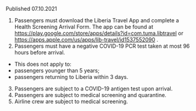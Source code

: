 Published 07.10.2021
1. Passengers must download the Liberia Travel App and complete a Health Screening Arrival Form. The app can be found at <a href="https://play.google.com/store/apps/details?id=com.tuma.libtravel">https://play.google.com/store/apps/details?id=com.tuma.libtravel</a> or <a href="https://apps.apple.com/us/apps/lib-travel/id1537552090">https://apps.apple.com/us/apps/lib-travel/id1537552090</a> .
2. Passengers must have a negative COVID-19 PCR test taken at most 96 hours before arrival.
- This does not apply to:
- passengers younger than 5 years;
- passengers returning to Liberia within 3 days.
3. Passengers are subject to a COVID-19 antigen test upon arrival.
4. Passengers are subject to medical screening and quarantine.
5. Airline crew are subject to medical screening.
